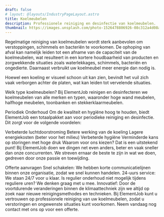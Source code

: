 ```yaml
---
draft: false
# layout: @layouts/IndustryPageLayout.astro
title: Koelmeubelen
description: Professionele reiniging en desinfectie van koelmeubelen. 
thumbnail: https://images.unsplash.com/photo-1526478806926-08c312a4d08a?ixlib=rb-4.0.3&ixid=MnwxMjA3fDB8MHxwaG90by1wYWdlfHx8fGVufDB8fHx8&auto=format&fit=crop&w=800&q=80
---
```




Regelmatige reiniging van koelmeubelen wordt sterk aanbevolen om verstoppingen, schimmels en bacteriën te voorkomen. De ophoping van afval kan namelijk leiden tot een afname van de capaciteit van de koelmeubelen, wat resulteert in een kortere houdbaarheid van producten en zorgwekkende situaties zoals waterlekkages, schimmels, bacteriën en ongedierte. Daarnaast verbruikt uw koelmeubel meer energie dan nodig is.

Hoewel een koeling er visueel schoon uit kan zien, bevindt het vuil zich vaak verborgen achter de platen, wat kan leiden tot vervelende situaties.

Welk type koelmeubelen?
Bij ElementJob reinigen en desinfecteren we koelmeubelen van alle merken en typen, waaronder hoge wand meubelen, halfhoge meubelen, toonbanken en stekkerklaarmeubelen.

Periodiek Onderhoud
Om de kwaliteit en hygiëne hoog te houden, biedt ElementJob een totaalpakket aan voor periodieke reiniging en desinfectie. Dit zorgt voor de volgende voordelen:

Verbeterde luchtdoorstroming
Betere werking van de koeling
Lagere energiekosten (beter voor het milieu)
Verbeterde hygiëne
Verminderde kans op storingen met hoge druk
Waarom voor ons kiezen?
Dat is een uitstekend punt! Bij ElementJob doen we dingen net even anders, beter en vaak sneller dan onze concurrenten. We streven ernaar de beste te zijn in wat we doen, gedreven door onze passie en toewijding.

Offerte aanvragen
Snel schakelen: We hebben korte communicatielijnen binnen onze organisatie, zodat we snel kunnen handelen.
24-uurs service: We staan 24/7 voor u klaar. Is regulier onderhoud niet mogelijk tijdens reguliere uren? We denken graag met u mee.
Innovatief: Door de voortdurende veranderingen binnen de klimaattechniek zijn we altijd op zoek naar nieuwe reinigingsmethodes en technieken.
Bij ElementJob kunt u vertrouwen op professionele reiniging van uw koelmeubelen, zodat u verstoringen en ongewenste situaties kunt voorkomen. Neem vandaag nog contact met ons op voor een offerte.
